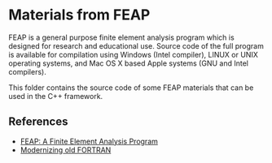 # Materials from FEAP

FEAP is a general purpose finite element analysis program which is designed for research and educational use. Source code of the full program is available for compilation using Windows (Intel compiler), LINUX or UNIX operating systems, and Mac OS X based Apple systems (GNU and Intel compilers).

This folder contains the source code of some FEAP materials that can be used in the C++ framework.

## References

- [FEAP: A Finite Element Analysis Program](http://projects.ce.berkeley.edu/feap/)
- [Modernizing old FORTRAN](https://fortranwiki.org/fortran/show/Modernizing+Old+Fortran)
